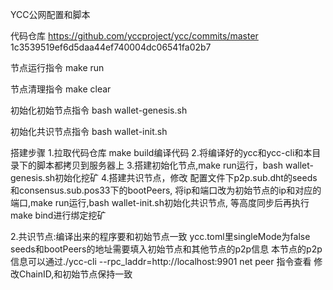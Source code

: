 YCC公网配置和脚本

代码仓库
https://github.com/yccproject/ycc/commits/master 1c3539519ef6d5daa44ef740004dc06541fa02b7

节点运行指令
make run

节点清理指令
make clear

初始化初始节点指令
bash wallet-genesis.sh

初始化共识节点指令
bash wallet-init.sh

搭建步骤
1.拉取代码仓库 make build编译代码
2.将编译好的ycc和ycc-cli和本目录下的脚本都拷贝到服务器上
3.搭建初始化节点,make run运行，bash wallet-genesis.sh初始化挖矿
4.搭建共识节点，修改 配置文件下p2p.sub.dht的seeds和consensus.sub.pos33下的bootPeers,
将ip和端口改为初始节点的ip和对应的端口,make run运行,bash wallet-init.sh初始化共识节点,
等高度同步后再执行make bind进行绑定挖矿

2.共识节点:编译出来的程序要和初始节点一致
ycc.toml里singleMode为false
seeds和bootPeers的地址需要填入初始节点和其他节点的p2p信息
本节点的p2p信息可以通过./ycc-cli --rpc_laddr=http://localhost:9901 net peer 指令查看
修改ChainID,和初始节点保持一致

